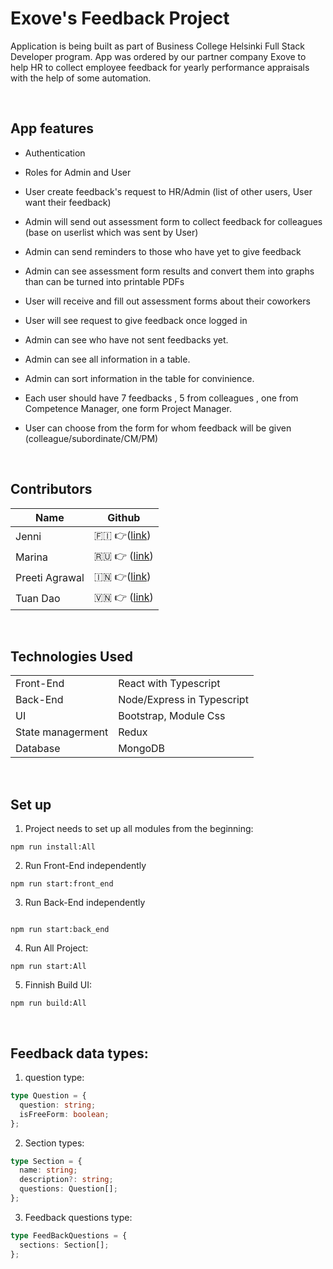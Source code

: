 <h1>Exove's Feedback Project</h1>

<p>Application is being built as part of Business College Helsinki Full Stack Developer program. App was ordered by our partner company Exove to help HR to collect employee feedback for yearly performance appraisals with the help of some automation. </p>

<br/>

<h2>App features</h2>

- Authentication
- Roles for Admin and User
- User create feedback's request to HR/Admin (list of other users, User want their feedback)
- Admin will send out assessment form to collect feedback for colleagues (base on userlist which was sent by User)
- Admin can send reminders to those who have yet to give feedback
- Admin can see assessment form results and convert them into graphs than can be turned into printable PDFs
- User will receive and fill out assessment forms about their coworkers
- User will see request to give feedback once logged in

- Admin can see who have not sent feedbacks yet.
- Admin can see all information in a table.
- Admin can sort information in the table for convinience.
- Each user should have 7 feedbacks , 5 from colleagues , one from Competence Manager, one form Project Manager.
- User can choose from the form for whom feedback will be given (colleague/subordinate/CM/PM)

<br/>
<h2>Contributors</h2>

| Name           | Github                                                     |
| -------------- | ---------------------------------------------------------- |
| Jenni          | 🇫🇮 👉(<a href='https://github.com/kirpister'>link</a>)     |
| Marina         | 🇷🇺 👉 (<a href='https://github.com/marinezh'>link</a>)     |
| Preeti Agrawal | 🇮🇳 👉(<a href='https://github.com/preetiag18'>link</a>)    |
| Tuan Dao       | 🇻🇳 👉 (<a href='https://github.com/TuanDao-0110'>link</a>) |

<br/>

<h2>Technologies Used</h2>

|                   |                            |
| ----------------- | -------------------------- |
| Front-End         | React with Typescript      |
| Back-End          | Node/Express in Typescript |
| UI                | Bootstrap, Module Css      |
| State managerment | Redux                      |
| Database          | MongoDB                    |

<br/>

<h2>Set up</h2>

1. Project needs to set up all modules from the beginning:

```
npm run install:All
```

2. Run Front-End independently

```
npm run start:front_end

```

3. Run Back-End independently

```

npm run start:back_end

```

4. Run All Project:

```
npm run start:All
```

5. Finnish Build UI:

```
npm run build:All

```

<br/>
<h2>Feedback data types: </h2>

1. question type:

```ts
type Question = {
  question: string;
  isFreeForm: boolean;
};
```

2. Section types:

```ts
type Section = {
  name: string;
  description?: string;
  questions: Question[];
};
```

3. Feedback questions type:

```ts
type FeedBackQuestions = {
  sections: Section[];
};
```
